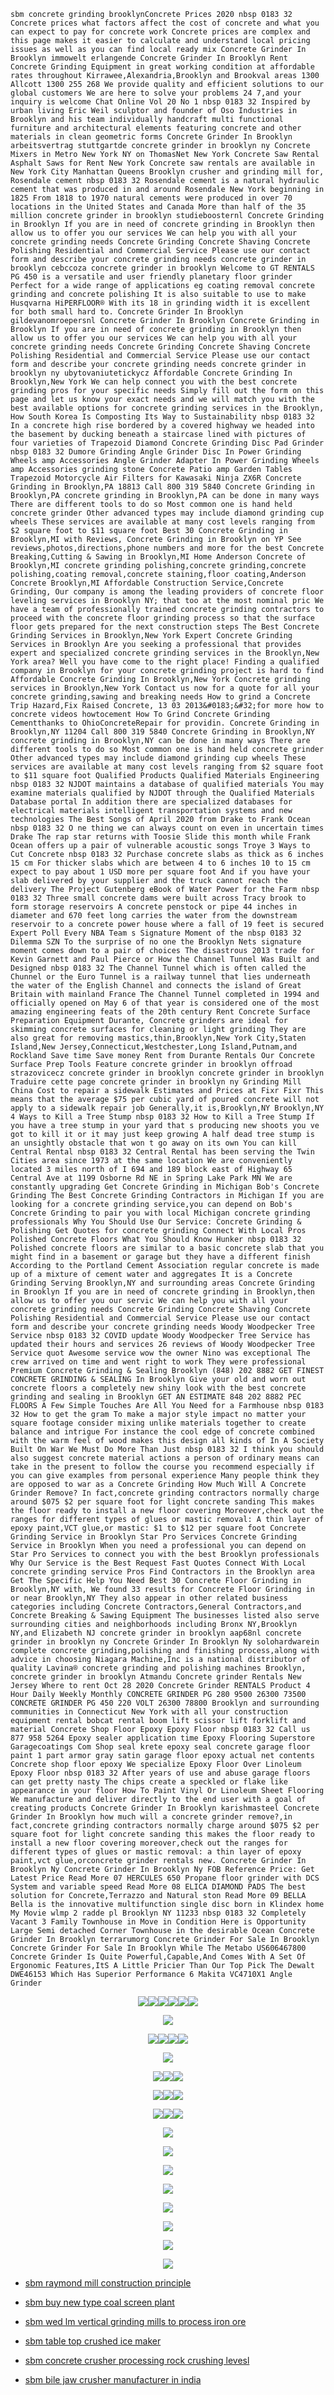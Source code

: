 
```
sbm concrete grinding brooklynConcrete Prices 2020 nbsp 0183 32 Concrete prices what factors affect the cost of concrete and what you can expect to pay for concrete work Concrete prices are complex and this page makes it easier to calculate and understand local pricing issues as well as you can find local ready mix Concrete Grinder In Brooklyn immowelt erlangende Concrete Grinder In Brooklyn Rent Concrete Grinding Equipment in great working condition at affordable rates throughout Kirrawee,Alexandria,Brooklyn and Brookval areas 1300 Allcott 1300 255 268 We provide quality and efficient solutions to our global customers We are here to solve your problems 24 7,and your inquiry is welcome Chat Online Vol 20 No 1 nbsp 0183 32 Inspired by urban living Eric Weil sculptor and founder of Oso Industries in Brooklyn and his team individually handcraft multi functional furniture and architectural elements featuring concrete and other materials in clean geometric forms Concrete Grinder In Brooklyn arbeitsvertrag stuttgartde concrete grinder in brooklyn ny Concrete Mixers in Metro New York NY on ThomasNet New York Concrete Saw Rental Asphalt Saws for Rent New York Concrete saw rentals are available in New York City Manhattan Queens Brooklyn crusher and grinding mill for, Rosendale cement nbsp 0183 32 Rosendale cement is a natural hydraulic cement that was produced in and around Rosendale New York beginning in 1825 From 1818 to 1970 natural cements were produced in over 70 locations in the United States and Canada More than half of the 35 million concrete grinder in brooklyn studieboosternl Concrete Grinding in Brooklyn If you are in need of concrete grinding in Brooklyn then allow us to offer you our services We can help you with all your concrete grinding needs Concrete Grinding Concrete Shaving Concrete Polishing Residential and Commercial Service Please use our contact form and describe your concrete grinding needs concrete grinder in brooklyn cebccoza concrete grinder in brooklyn Welcome to GT RENTALS PG 450 is a versatile and user friendly planetary floor grinder Perfect for a wide range of applications eg coating removal concrete grinding and concrete polishing It is also suitable to use to make Husqvarna HiPERFLOOR® With its 18 in grinding width it is excellent for both small hard to. Concrete Grinder In Brooklyn gildevanomroepersnl Concrete Grinder In Brooklyn Concrete Grinding in Brooklyn If you are in need of concrete grinding in Brooklyn then allow us to offer you our services We can help you with all your concrete grinding needs Concrete Grinding Concrete Shaving Concrete Polishing Residential and Commercial Service Please use our contact form and describe your concrete grinding needs concrete grinder in brooklyn ny ubytovaniutetickycz Affordable Concrete Grinding In Brooklyn,New York We can help connect you with the best concrete grinding pros for your specific needs Simply fill out the form on this page and let us know your exact needs and we will match you with the best available options for concrete grinding services in the Brooklyn, How South Korea Is Composting Its Way to Sustainability nbsp 0183 32 In a concrete high rise bordered by a covered highway we headed into the basement by ducking beneath a staircase lined with pictures of four varieties of Trapezoid Diamond Concrete Grinding Disc Pad Grinder nbsp 0183 32 Dumore Grinding Angle Grinder Disc In Power Grinding Wheels amp Accessories Angle Grinder Adapter In Power Grinding Wheels amp Accessories grinding stone Concrete Patio amp Garden Tables Trapezoid Motorcycle Air Filters for Kawasaki Ninja ZX6R Concrete Grinding in Brooklyn,PA 18813 Call 800 319 5840 Concrete Grinding in Brooklyn,PA concrete grinding in Brooklyn,PA can be done in many ways There are different tools to do so Most common one is hand held concrete grinder Other advanced types may include diamond grinding cup wheels These services are available at many cost levels ranging from $2 square foot to $11 square foot Best 30 Concrete Grinding in Brooklyn,MI with Reviews, Concrete Grinding in Brooklyn on YP See reviews,photos,directions,phone numbers and more for the best Concrete Breaking,Cutting & Sawing in Brooklyn,MI Home Anderson Concrete of Brooklyn,MI concrete grinding polishing,concrete grinding,concrete polishing,coating removal,concrete staining,floor coating,Anderson Concrete Brooklyn,MI Affordable Construction Service,Concrete Grinding, Our company is among the leading providers of concrete floor leveling services in Brooklyn NY; that too at the most nominal pric We have a team of professionally trained concrete grinding contractors to proceed with the concrete floor grinding process so that the surface floor gets prepared for the next construction steps The Best Concrete Grinding Services in Brooklyn,New York Expert Concrete Grinding Services in Brooklyn Are you seeking a professional that provides expert and specialized concrete grinding services in the Brooklyn,New York area? Well you have come to the right place! Finding a qualified company in Brooklyn for your concrete grinding project is hard to find Affordable Concrete Grinding In Brooklyn,New York Concrete grinding services in Brooklyn,New York Contact us now for a quote for all your concrete grinding,sawing and breaking needs How to grind a Concrete Trip Hazard,Fix Raised Concrete, 13 03 2013&#0183;&#32;for more how to concrete videos howtocement How To Grind Concrete Grinding Cementthanks to OhioConcreteRepair for providin. Concrete Grinding in Brooklyn,NY 11204 Call 800 319 5840 Concrete Grinding in Brooklyn,NY concrete grinding in Brooklyn,NY can be done in many ways There are different tools to do so Most common one is hand held concrete grinder Other advanced types may include diamond grinding cup wheels These services are available at many cost levels ranging from $2 square foot to $11 square foot Qualified Products Qualified Materials Engineering nbsp 0183 32 NJDOT maintains a database of qualified materials You may examine materials qualified by NJDOT through the Qualified Materials Database portal In addition there are specialized databases for electrical materials intelligent transportation systems and new technologies The Best Songs of April 2020 from Drake to Frank Ocean nbsp 0183 32 O ne thing we can always count on even in uncertain times Drake The rap star returns with Toosie Slide this month while Frank Ocean offers up a pair of vulnerable acoustic songs Troye 3 Ways to Cut Concrete nbsp 0183 32 Purchase concrete slabs as thick as 6 inches 15 cm For thicker slabs which are between 4 to 6 inches 10 to 15 cm expect to pay about 1 USD more per square foot And if you have your slab delivered by your supplier and the truck cannot reach the delivery The Project Gutenberg eBook of Water Power for the Farm nbsp 0183 32 Three small concrete dams were built across Tracy brook to form storage reservoirs A concrete penstock or pipe 44 inches in diameter and 670 feet long carries the water from the downstream reservoir to a concrete power house where a fall of 19 feet is secured Expert Poll Every NBA Team s Signature Moment of the nbsp 0183 32 Dilemma SZN To the surprise of no one the Brooklyn Nets signature moment comes down to a pair of choices The disastrous 2013 trade for Kevin Garnett and Paul Pierce or How the Channel Tunnel Was Built and Designed nbsp 0183 32 The Channel Tunnel which is often called the Chunnel or the Euro Tunnel is a railway tunnel that lies underneath the water of the English Channel and connects the island of Great Britain with mainland France The Channel Tunnel completed in 1994 and officially opened on May 6 of that year is considered one of the most amazing engineering feats of the 20th century Rent Concrete Surface Preparation Equipment Durante, Concrete grinders are ideal for skimming concrete surfaces for cleaning or light grinding They are also great for removing mastics,thin,Brooklyn,New York City,Staten Island,New Jersey,Connecticut,Westchester,Long Island,Putnam,and Rockland Save time Save money Rent from Durante Rentals Our Concrete Surface Prep Tools Feature concrete grinder in brooklyn offroad strazovicecz concrete grinder in brooklyn concrete grinder in brooklyn Traduire cette page concrete grinder in brooklyn ny Grinding Mill China Cost to repair a sidewalk Estimates and Prices at Fixr Fixr This means that the average $75 per cubic yard of poured concrete will not apply to a sidewalk repair job Generally,it is,Brooklyn,NY Brooklyn,NY 4 Ways to Kill a Tree Stump nbsp 0183 32 How to Kill a Tree Stump If you have a tree stump in your yard that s producing new shoots you ve got to kill it or it may just keep growing A half dead tree stump is an unsightly obstacle that won t go away on its own You can kill Central Rental nbsp 0183 32 Central Rental has been serving the Twin Cities area since 1973 at the same location We are conveniently located 3 miles north of I 694 and 189 block east of Highway 65 Central Ave at 1199 Osborne Rd NE in Spring Lake Park MN We are constantly upgrading Get Concrete Grinding in Michigan Bob's Concrete Grinding The Best Concrete Grinding Contractors in Michigan If you are looking for a concrete grinding service,you can depend on Bob's Concrete Grinding to pair you with local Michigan concrete grinding professionals Why You Should Use Our Service: Concrete Grinding & Polishing Get Quotes for concrete grinding Connect With Local Pros Polished Concrete Floors What You Should Know Hunker nbsp 0183 32 Polished concrete floors are similar to a basic concrete slab that you might find in a basement or garage but they have a different finish According to the Portland Cement Association regular concrete is made up of a mixture of cement water and aggregates It is a Concrete Grinding Serving Brooklyn,NY and surrounding areas Concrete Grinding in Brooklyn If you are in need of concrete grinding in Brooklyn,then allow us to offer you our servic We can help you with all your concrete grinding needs Concrete Grinding Concrete Shaving Concrete Polishing Residential and Commercial Service Please use our contact form and describe your concrete grinding needs Woody Woodpecker Tree Service nbsp 0183 32 COVID update Woody Woodpecker Tree Service has updated their hours and services 26 reviews of Woody Woodpecker Tree Service quot Awesome service wow the owner Nino was exceptional The crew arrived on time and went right to work They were professional Premium Concrete Grinding & Sealing Brooklyn (848) 202 8882 GET FINEST CONCRETE GRINDING & SEALING In Brooklyn Give your old and worn out concrete floors a completely new shiny look with the best concrete grinding and sealing in Brooklyn GET AN ESTIMATE 848 202 8882 PEC FLOORS A Few Simple Touches Are All You Need for a Farmhouse nbsp 0183 32 How to get the gram To make a major style impact no matter your square footage consider mixing unlike materials together to create balance and intrigue For instance the cool edge of concrete combined with the warm feel of wood makes this design all kinds of In A Society Built On War We Must Do More Than Just nbsp 0183 32 I think you should also suggest concrete material actions a person of ordinary means can take in the present to follow the course you recommend especially if you can give examples from personal experience Many people think they are opposed to war as a Concrete Grinding How Much Will A Concrete Grinder Remove? In fact,concrete grinding contractors normally charge around $075 $2 per square foot for light concrete sanding This makes the floor ready to install a new floor covering Moreover,check out the ranges for different types of glues or mastic removal: A thin layer of epoxy paint,VCT glue,or mastic: $1 to $12 per square foot Concrete Grinding Service in Brooklyn Star Pro Services Concrete Grinding Service in Brooklyn When you need a professional you can depend on Star Pro Services to connect you with the best Brooklyn professionals Why Our Service is the Best Request Fast Quotes Connect With Local concrete grinding service Pros Find Contractors in the Brooklyn area Get The Specific Help You Need Best 30 Concrete Floor Grinding in Brooklyn,NY with, We found 33 results for Concrete Floor Grinding in or near Brooklyn,NY They also appear in other related business categories including Concrete Contractors,General Contractors,and Concrete Breaking & Sawing Equipment The businesses listed also serve surrounding cities and neighborhoods including Bronx NY,Brooklyn NY,and Elizabeth NJ concrete grinder in brooklyn aap68nl concrete grinder in brooklyn ny Concrete Grinder In Brooklyn Ny solohardwarein complete concrete grinding,polishing and finishing process,along with advice in choosing Niagara Machine,Inc is a national distributor of quality Lavina® concrete grinding and polishing machines Brooklyn, concrete grinder in brooklyn Atmandu Concrete grinder Rentals New Jersey Where to rent Oct 28 2020 Concrete Grinder RENTALS Product 4 Hour Daily Weekly Monthly CONCRETE GRINDER PG 280 9500 26300 73500 CONCRETE GRINDER PG 450 220 VOLT 26300 78800 Brooklyn and surrounding communities in Connecticut New York with all your construction equipment rental bobcat rental boom lift scissor lift forklift and material Concrete Shop Floor Epoxy Epoxy Floor nbsp 0183 32 Call us 877 958 5264 Epoxy sealer application time Epoxy Flooring Superstore Garagecoatings Com Shop seal krete epoxy seal concrete garage floor paint 1 part armor gray satin garage floor epoxy actual net contents Concrete shop floor epoxy We specialize Epoxy Floor Over Linoleum Epoxy Floor nbsp 0183 32 After years of use and abuse garage floors can get pretty nasty The chips create a speckled or flake like appearance in your floor How To Paint Vinyl Or Linoleum Sheet Flooring We manufacture and deliver directly to the end user with a goal of creating products Concrete Grinder In Brooklyn karishmasteel Concrete Grinder In Brooklyn how much will a concrete grinder remove?,in fact,concrete grinding contractors normally charge around $075 $2 per square foot for light concrete sanding this makes the floor ready to install a new floor covering moreover,check out the ranges for different types of glues or mastic removal: a thin layer of epoxy paint,vct glue,orconcrete grinder rentals new. Concrete Grinder In Brooklyn Ny Concrete Grinder In Brooklyn Ny FOB Reference Price: Get Latest Price Read More 07 HERCULES 650 Propane floor grinder with DCS System and variable speed Read More 08 ELICA DIAMOND PADS The best solution for Concrete,Terrazzo and Natural ston Read More 09 BELLA Bella is the innovative multifunction single disc born in Klindex home My Movie wlmp 2 radde pl Brooklyn NY 11233 nbsp 0183 32 Completely Vacant 3 Family Townhouse in Move in Condition Here is Opportunity Large Semi detached Corner Townhouse in the desirable Ocean Concrete Grinder In Brooklyn terrarumorg Concrete Grinder For Sale In Brooklyn Concrete Grinder For Sale In Brooklyn While The Metabo US606467800 Concrete Grinder Is Quite Powerful,Capable,And Comes With A Set Of Ergonomic Features,ItS A Little Pricier Than Our Top Pick The Dewalt DWE46153 Which Has Superior Performance 6 Makita VC4710X1 Angle Grinder 
```

<div align="center">
  
<a rel="nofollow" href="https://m.shibang-china.com?f=github&k=sbm+concrete+grinding+brooklyn"><img src="https://static.shibang-china.com/en/l.png"></a><img src="https://static.shibang-china.com/en/hw.png"><a rel="nofollow" href="https://m.shibang-china.com/product/?f=github&k=sbm+concrete+grinding+brooklyn"><img src="https://static.shibang-china.com/en/p.png"></a><a rel="nofollow" href="https://m.shibang-china.com/cases/?f=github&k=sbm+concrete+grinding+brooklyn"><img src="https://static.shibang-china.com/en/c.png"></a><a rel="nofollow" href="https://m.shibang-china.com/news/?f=github&k=sbm+concrete+grinding+brooklyn"><img src="https://static.shibang-china.com/en/n.png"></a><a rel="nofollow" href="https://m.shibang-china.com?f=github&k=sbm+concrete+grinding+brooklyn"><img src="https://static.shibang-china.com/en/m.png"></a>

<a rel="nofollow" href="https://m.shibang-china.com/product/?f=github&k=sbm+concrete+grinding+brooklyn"><img src="https://static.shibang-china.com/en/b.jpg"></a>
  
<a rel="nofollow" href="https://m.shibang-china.com/solution-aggregate.html?f=github&k=sbm+concrete+grinding+brooklyn"><img src="https://static.shibang-china.com/en/a.jpg"></a><a rel="nofollow" href="https://m.shibang-china.com/solution-mine.html?f=github&k=sbm+concrete+grinding+brooklyn"><img src="https://static.shibang-china.com/en/m.jpg"></a><a rel="nofollow" href="https://m.shibang-china.com/solution-mill.html?f=github&k=sbm+concrete+grinding+brooklyn"><img src="https://static.shibang-china.com/en/g.jpg"></a><a rel="nofollow" href="https://m.shibang-china.com/solution-epc.html?f=github&k=sbm+concrete+grinding+brooklyn"><img src="https://static.shibang-china.com/en/e.jpg"></a>

<a rel="nofollow" href="https://m.shibang-china.com/product/?f=github&k=sbm+concrete+grinding+brooklyn"><img src="https://static.shibang-china.com/en/a-p.png"></a>

<a rel="nofollow" href="https://m.shibang-china.com/product/crusher/c6x.html?f=github&k=sbm+concrete+grinding+brooklyn"><img src="https://static.shibang-china.com/en/j.jpg"></a><a rel="nofollow" href="https://m.shibang-china.com/product/crusher/ci5x.html?f=github&k=sbm+concrete+grinding+brooklyn"><img src="https://static.shibang-china.com/en/i.jpg"></a><a rel="nofollow" href="https://m.shibang-china.com/product/crusher/hst.html?f=github&k=sbm+concrete+grinding+brooklyn"><img src="https://static.shibang-china.com/en/c.jpg"></a>

<a rel="nofollow" href="https://m.shibang-china.com/product/mill/mtw.html?f=github&k=sbm+concrete+grinding+brooklyn"><img src="https://static.shibang-china.com/en/mtw.jpg"></a><a rel="nofollow" href="https://m.shibang-china.com/product/mill/scm.html?f=github&k=sbm+concrete+grinding+brooklyn"><img src="https://static.shibang-china.com/en/scm.jpg"></a><a rel="nofollow" href="https://m.shibang-china.com/product/mill/lm.html?f=github&k=sbm+concrete+grinding+brooklyn"><img src="https://static.shibang-china.com/en/lm.jpg"></a>

<a rel="nofollow" href="https://m.shibang-china.com/product/sand/vsi6x.html?f=github&k=sbm+concrete+grinding+brooklyn"><img src="https://static.shibang-china.com/en/6x.jpg"></a><a rel="nofollow" href="https://m.shibang-china.com/product/sand/vu.html?f=github&k=sbm+concrete+grinding+brooklyn"><img src="https://static.shibang-china.com/en/vu.jpg"></a><a rel="nofollow" href="https://m.shibang-china.com/product/mobile/klun.html?f=github&k=sbm+concrete+grinding+brooklyn"><img src="https://static.shibang-china.com/en/k.jpg"></a>

<a rel="nofollow" href="https://m.shibang-china.com/cases/?f=github&k=sbm+concrete+grinding+brooklyn"><img src="https://static.shibang-china.com/en/case.png"></a>

<a rel="nofollow" href="https://m.shibang-china.com/cases/aggregate/202.html?f=github&k=sbm+concrete+grinding+brooklyn"><img src="https://static.shibang-china.com/en/c-1.jpg"></a>

<a rel="nofollow" href="https://m.shibang-china.com/cases/aggregate/203.html?f=github&k=sbm+concrete+grinding+brooklyn"><img src="https://static.shibang-china.com/en/c-2.jpg"></a>

<a rel="nofollow" href="https://m.shibang-china.com/cases/mill/123.html?f=github&k=sbm+concrete+grinding+brooklyn"><img src="https://static.shibang-china.com/en/c-3.jpg"></a>

<a rel="nofollow" href="https://m.shibang-china.com/contact_us.html?f=github&k=sbm+concrete+grinding+brooklyn"><img src="https://static.shibang-china.com/en/contact.png"></a>

<a rel="nofollow" href="https://swt.shibang-china.com/?f=github&k=sbm+concrete+grinding+brooklyn"><img src="https://static.shibang-china.com/en/chat.png"></a>

<a rel="nofollow" href="https://whatsapp.shibangsoft.com/WhatsApp.php?f=github&k=sbm+concrete+grinding+brooklyn"><img src="https://static.shibang-china.com/en/whatsapp.png"></a>

<a rel="nofollow" href="https://m.shibang-china.com/?f=github&k=sbm+concrete+grinding+brooklyn"><img src="https://static.shibang-china.com/en/website.png"></a>

</div>


* [sbm raymond mill construction principle](sbm%20raymond%20mill%20construction%20principle.md)

* [sbm buy new type coal screen plant](sbm%20buy%20new%20type%20coal%20screen%20plant.md)

* [sbm wed lm vertical grinding mills to process iron ore](sbm%20wed%20lm%20vertical%20grinding%20mills%20to%20process%20iron%20ore.md)

* [sbm table top crushed ice maker](sbm%20table%20top%20crushed%20ice%20maker.md)

* [sbm concrete crusher processing rock crushing levesl](sbm%20concrete%20crusher%20processing%20rock%20crushing%20levesl.md)

* [sbm bile jaw crusher manufacturer in india](sbm%20bile%20jaw%20crusher%20manufacturer%20in%20india.md)